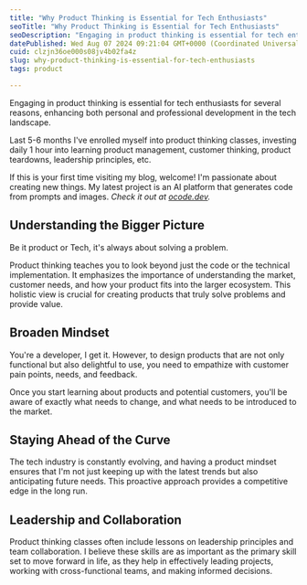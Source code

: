 ```yaml
---
title: "Why Product Thinking is Essential for Tech Enthusiasts"
seoTitle: "Why Product Thinking is Essential for Tech Enthusiasts"
seoDescription: "Engaging in product thinking is essential for tech enthusiasts for several reasons, enhancing both personal and professional development in the tech landsca"
datePublished: Wed Aug 07 2024 09:21:04 GMT+0000 (Coordinated Universal Time)
cuid: clzjn36oe000s08jv4b02fa4z
slug: why-product-thinking-is-essential-for-tech-enthusiasts
tags: product

---
```


Engaging in product thinking is essential for tech enthusiasts for several reasons, enhancing both personal and professional development in the tech landscape.

Last 5-6 months I've enrolled myself into product thinking classes, investing daily 1 hour into learning product management, customer thinking, product teardowns, leadership principles, etc.

If this is your first time visiting my blog, welcome! I'm passionate about creating new things. My latest project is an AI platform that generates code from prompts and images. *Check it out at* [*ocode.dev*](https://ocode.dev)*.*

## Understanding the Bigger Picture

Be it product or Tech, it's always about solving a problem.

Product thinking teaches you to look beyond just the code or the technical implementation. It emphasizes the importance of understanding the market, customer needs, and how your product fits into the larger ecosystem. This holistic view is crucial for creating products that truly solve problems and provide value.

## Broaden Mindset

You're a developer, I get it. However, to design products that are not only functional but also delightful to use, you need to empathize with customer pain points, needs, and feedback.

Once you start learning about products and potential customers, you'll be aware of exactly what needs to change, and what needs to be introduced to the market.

## Staying Ahead of the Curve

The tech industry is constantly evolving, and having a product mindset ensures that I'm not just keeping up with the latest trends but also anticipating future needs. This proactive approach provides a competitive edge in the long run.

## Leadership and Collaboration

Product thinking classes often include lessons on leadership principles and team collaboration. I believe these skills are as important as the primary skill set to move forward in life, as they help in effectively leading projects, working with cross-functional teams, and making informed decisions.